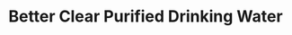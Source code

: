 ---
title: "Better Clear Purified Drinking Water"
url: /labuin/better-clear-purified-drinking-water/
shop: water
---